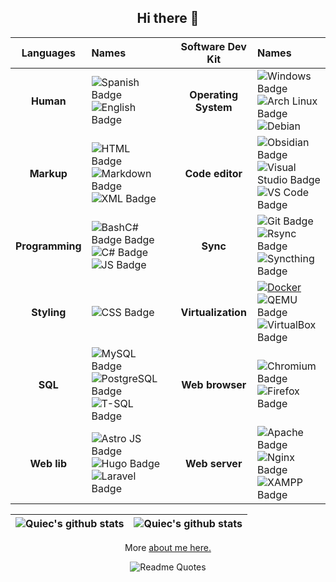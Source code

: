 <h2 align="center">Hi there 👋</h2>

| **Languages**   | Names                                                                                                                                                                                                                                                                                                                                                                                |   |  **Software Dev Kit** | Names                                                                                                                                                                                                                                                                                                                                    |
| :-------------: | :----------------------------------------------------------------------------------------------------------------------------------------------------------------------------------------------------------------------------------------------------------------------------------------------------------------------------------------------------------------------------------- | - |  :------------------: | :--------------------------------------------------------------------------------------------------------------------------------------------------------------------------------------------------------------------------------------------------------------------------------------------------------------------------------------- |
| **Human**       | ![Spanish Badge](https://img.shields.io/badge/Español-es-red) ![English Badge](https://img.shields.io/badge/English-us-blue)                                                                                                                                                                                                                                                         |   | **Operating System**  | ![Windows Badge](https://img.shields.io/badge/-Windows-0078D6?style=flat&logo=windows&logoColor=white) ![Arch Linux Badge](https://img.shields.io/badge/-Arch%20Linux-1793D1?style=flat&logo=arch-linux&logoColor=white) ![Debian](https://img.shields.io/badge/-Debian-A81D33?style=flat&logo=debian&logoColor=white)                   | 
| **Markup**      | ![HTML Badge](https://img.shields.io/badge/-HTML5-E34F26?style=flat&logo=HTML5&logoColor=white) ![Markdown Badge](https://img.shields.io/badge/-MD-000000?style=flat&logo=Markdown&logoColor=white) ![XML Badge](https://img.shields.io/badge/-XML-00599C?style=flat&logo=XML&logoColor=white)                                                                                       |   |  **Code editor**      | ![Obsidian Badge](https://img.shields.io/badge/-Obsidian-0D1321?style=flat&logo=obsidian&logoColor=white) ![Visual Studio Badge](https://img.shields.io/badge/-Visual%20Studio-5C2D91?style=flat&logo=visual-studio) ![VS Code Badge](https://img.shields.io/badge/-VS%20Code-007ACC?style=flat&logo=visual-studio-code&logoColor=white) |
| **Programming** | ![Bash![C# Badge](https://img.shields.io/badge/-C%23-239120?style=flat&logo=C%20Sharp&logoColor=white) Badge](https://img.shields.io/badge/-Bash-444444?style=flat&logo=GNU%20Bash) ![C# Badge](https://img.shields.io/badge/-C%23-239120?style=flat&logo=C%20Sharp&logoColor=white) ![JS Badge](https://img.shields.io/badge/-JS-F7DF1E?style=flat&logo=JavaScript&logoColor=black) |   |  **Sync**             | ![Git Badge](https://img.shields.io/badge/-Git-F05032?style=flat&logo=git&logoColor=white) ![Rsync Badge](https://img.shields.io/badge/-Rsync-3D8CFF?style=flat&logo=rsync&logoColor=white) ![Syncthing Badge](https://img.shields.io/badge/-Syncthing-2D3134?style=flat&logo=syncthing&logoColor=white)                                 |
| **Styling**     | ![CSS Badge](https://img.shields.io/badge/-CSS-1572B6?style=flat&logo=CSS3&logoColor=white)                                                                                                                                                                                                                                                                                          |   |  **Virtualization**   | [![Docker](https://img.shields.io/badge/-Docker-2496ED?style=flat&logo=docker&logoColor=white)](https://www.docker.com)  ![QEMU Badge](https://img.shields.io/badge/-QEMU+virt-FF6600?style=flat&logo=qemu&logoColor=white)  ![VirtualBox Badge](https://img.shields.io/badge/-VirtualBox-183A61?style=flat&logo=virtualbox)             |
| **SQL**         | ![MySQL Badge](https://img.shields.io/badge/-MySQL-4479A1?style=flat&logo=MySQL&logoColor=white) ![PostgreSQL Badge](https://img.shields.io/badge/-PostgreSQL-336791?style=flat&logo=PostgreSQL&logoColor=white) ![T-SQL Badge](https://img.shields.io/badge/-T--SQL-CC2927?style=flat&logo=Microsoft%20SQL%20Server&logoColor=white)                                                |   |  **Web browser**      | ![Chromium Badge](https://img.shields.io/badge/-Chromium-4E8FFB?style=flat&logo=Google%20Chrome&logoColor=white) ![Firefox Badge](https://img.shields.io/badge/-Firefox-FF7139?style=flat&logo=Firefox&logoColor=white)                                                                                                                  |
| **Web lib**     | ![Astro JS Badge](https://img.shields.io/badge/-Astro%20JS-0c2445?style=flat&logo=astro) ![Hugo Badge](https://img.shields.io/badge/-Hugo-FF4088?style=flat&logo=hugo) ![Laravel Badge](https://img.shields.io/badge/-Laravel-FF2D20?style=flat&logo=laravel&logoColor=white)                                                                                                        |   |  **Web server**       | ![Apache Badge](https://img.shields.io/badge/-Apache-D22128?style=flat&logo=apache&logoColor=white) ![Nginx Badge](https://img.shields.io/badge/-Nginx-009639?style=flat&logo=nginx&logoColor=white) ![XAMPP Badge](https://img.shields.io/badge/-XAMPP-F37623?style=flat&logo=xampp&logoColor=white)                                    |

| ![Quiec's github stats](https://github-readme-stats.vercel.app/api?username=David7ce&show_icons=true&theme=tokyonight&layout=compact) | ![Quiec's github stats](https://github-readme-stats.vercel.app/api/top-langs/?username=David7ce&theme=tokyonight&layout=compact) |
| :-----------------------------------------------------------------------------------------------------------------------------------: | :------------------------------------------------------------------------------------------------------------------------------- |

<div id="info">
  <p align="center">More <a href="https://David7ce.github.io/about/">about me here.</a></p>
</div>

<div align="center">
  <img src="https://quotes-github-readme.vercel.app/api?type=horizontal&theme=tokyonight" alt="Readme Quotes"/>
</div> 

<!-- > [!NOTE]
> Every software produce a change on the hardware and viceversa. -->

<!--
![PHP Badge](https://img.shields.io/badge/-PHP-777BB4?style=flat&logo=PHP&logoColor=white)
![Python Badge](https://img.shields.io/badge/-Python-3776AB?style=flat&logo=Python&logoColor=white)

![Bootstrap Badge](https://img.shields.io/badge/-Bootstrap-563D7C?style=flat&logo=bootstrap&logoColor=white)

![FreeFileSync Badge](https://img.shields.io/badge/-FreeFileSync-0098FE?style=flat&logo=freefilesync&logoColor=white)

![Virt-Manager Badge](https://img.shields.io/badge/-Virt-Manager-4EAA25?style=flat&logo=virt-manager)

![Neovim Badge](https://img.shields.io/badge/-Neovim-57A143?style=flat&logo=neovim&logoColor=white)
-->

